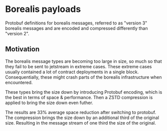# Borealis payloads
Protobuf definitions for borealis messages, referred to as "version 3" borealis messages and are encoded and compressed differently than "version 2".

## Motivation

The borealis message types are becoming too large in size, so much so that they fail to be sent to jetstream in extreme cases. These extreme cases usually contained a lot of contract deployments in a single block. Consequentially, these might crash parts of the borealis infrastructure when encountered.

These types bring the size down by introducing Protobuf encoding, which is the best in terms of space & performance. Then a ZSTD compression is applied to bring the size down even futher.

The results are 33% average space reduction after switching to protobuf. The compression brings the size down by an additional third of the original size. Resulting in the message stream of one third the size of the original.
